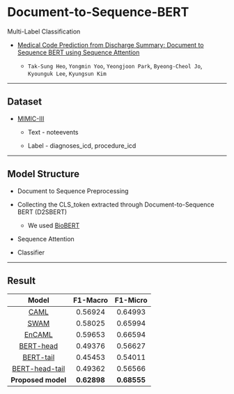 # Document-to-Sequence-BERT

Multi-Label Classification

  * [Medical Code Prediction from Discharge Summary: Document to Sequence BERT using Sequence Attention](https://doi.org/10.1109/ICMLA52953.2021.00201)
  
    * `Tak-Sung Heo`, `Yongmin Yoo`, `Yeongjoon Park`, `Byeong-Cheol Jo`, `Kyounguk Lee`, `Kyungsun Kim`

-------------------------------------------------

## Dataset

  * [MIMIC-III](https://mimic.mit.edu/iv/)
    
    * Text - noteevents
    
    * Label - diagnoses_icd, procedure_icd

-------------------------------------------------

## Model Structure

  * Document to Sequence Preprocessing

  * Collecting the CLS_token extracted through Document-to-Sequence BERT (D2SBERT)
    
    * We used [BioBERT](https://github.com/dmis-lab/biobert)
    
  * Sequence Attention
  
  * Classifier
  
 -------------------------------------------------
 
 ## Result
 
  |    Model    | F1-Macro  | F1-Micro  |
  | :------: | :---: | :-----: |
  |  [CAML](https://www.aclweb.org/anthology/N18-1100.pdf)               | 0.56924      | 0.64993      |
  |  [SWAM](https://arxiv.org/pdf/2101.11430.pdf)               | 0.58025      | 0.65994      |
  |  [EnCAML](https://www.sciencedirect.com/science/article/pii/S0167739X21000236?casa_token=jeJOkYcrI_AAAAAA:OK9kI-9P3BFEeGOjWygNlDKsJlzclMZeDsJ0rhRP7Mvdcrb5nxGpGGhl7ewRBi5cKQXRWxJWLQ)             | 0.59653      | 0.66594      |
  |  [BERT-head](https://link.springer.com/chapter/10.1007/978-3-030-32381-3_16)          | 0.49376      | 0.56627      |
  |  [BERT-tail](https://link.springer.com/chapter/10.1007/978-3-030-32381-3_16)          | 0.45453      | 0.54011      |
  |  [BERT-head-tail](https://link.springer.com/chapter/10.1007/978-3-030-32381-3_16)     | 0.49362      | 0.56566      |
  |  **Proposed model** | **0.62898**  | **0.68555**  |
